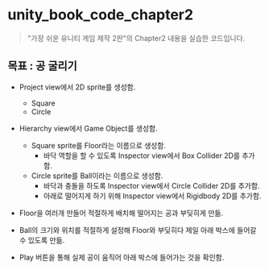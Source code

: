 # unity_book_code_chapter2
> "가장 쉬운 유니티 게임 제작 2판"의 Chapter2 내용을 실습한 코드입니다.

## 목표 : 공 굴리기

- Project view에서 2D sprite를 생성함.
  - Square
  - Circle
 
- Hierarchy view에서 Game Object를 생성함.
  - Square sprite를 Floor라는 이름으로 생성함.
    - 바닥 역할을 할 수 있도록 Inspector view에서 Box Collider 2D를 추가함.
  - Circle sprite를 Ball이라는 이름으로 생성함.
    - 바닥과 충돌을 하도록 Inspector view에서 Circle Collider 2D를 추가함.
    - 아래로 떨어지게 하기 위해 Inspector view에서 Rigidbody 2D를 추가함.
   
- Floor을 여러개 만들어 적절하게 배치해 떨어지는 공과 부딪히게 만듦.
- Ball의 크기와 위치를 적절하게 설정해 Floor와 부딪히다 제일 아래 박스에 들어갈 수 있도록 만듦.
   
- Play 버튼을 통해 실제 공이 움직어 아래 박스에 들어가는 것을 확인함.
